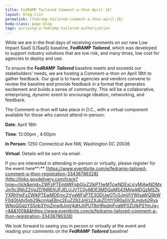 ```yaml
---
title: FedRAMP Tailored Comment-a-thon April 18!
layout: blog-list
permalink: /fedramp-tailored-comment-a-thon-april-18/
body-class: page-blog
tags: pursuing-a-fedramp-tailored-authorization
---
```

While we are in the final days of receiving comments on our new Low Impact SaaS (LISaaS) baseline, **FedRAMP** **_Tailored_**, which was developed to support industry solutions that are low risk, and many times, low cost for agencies to deploy and use.

To ensure the **FedRAMP** **_Tailored_** baseline meets and exceeds our stakeholders’ needs, we are hosting a Comment-a-thon on April 18th to gather feedback. Our goal is to have agencies and vendors convene to review the baseline and provide feedback in a format that generates excitement and builds a sense of community. This will be a collaborative, enterprising, dynamic event to encourage ideation, networking, and feedback.

The Comment-a-thon will take place in D.C., with a virtual component available for those who cannot attend in-person:

**Date**: April 18th

**Time**: 12:00pm , 4:00pm

**In Person:** 1250 Connecticut Ave NW, Washington DC 20036

**Virtual**: Details will be sent via email.


If you are interested in attending in-person or virtually, please register for the event here**:** [https://www.eventbrite.com/e/fedramp-tailored-comment-a-thon-registration-33436786328](http://links.govdelivery.com/track?type=click&enid=ZWFzPTEmbWFpbGluZ2lkPTIwMTcwNDExLjcyMjAwNDMxJm1lc3NhZ2VpZD1NREItUFJELUJVTC0yMDE3MDQxMS43MjIwMDQzMSZkYXRhYmFzZWlkPTEwMDEmc2VyaWFsPTE3ODUwOTc0JmVtYWlsaWQ9bWF0dGhldy5nb29kcmljaEBnc2EuZ292JnVzZXJpZD1tYXR0aGV3Lmdvb2RyaWNoQGdzYS5nb3YmZmw9JmV4dHJhPU11bHRpdmFyaWF0ZUlkPSYmJg==&&&100&&&https://www.eventbrite.com/e/fedramp-tailored-comment-a-thon-registration-33436786328)

We look forward to seeing you in person or virtually at the event and reading your comments on the **FedRAMP** **_Tailored_** baseline!

